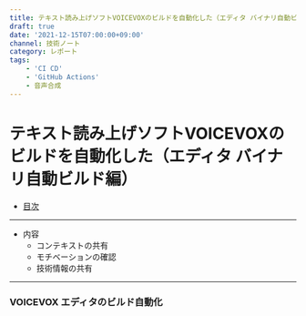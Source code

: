 ```yaml
---
title: テキスト読み上げソフトVOICEVOXのビルドを自動化した（エディタ バイナリ自動ビルド編）
draft: true
date: '2021-12-15T07:00:00+09:00'
channel: 技術ノート
category: レポート
tags:
    - 'CI CD'
    - 'GitHub Actions'
    - 音声合成
---
```

# テキスト読み上げソフトVOICEVOXのビルドを自動化した（エディタ バイナリ自動ビルド編）

- [目次](../voicevox_autobuild/)

---

- 内容
  - コンテキストの共有
  - モチベーションの確認
  - 技術情報の共有

---

### VOICEVOX エディタのビルド自動化

